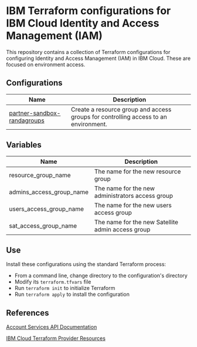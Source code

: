 # IBM Terraform configurations for IBM Cloud Identity and Access Management (IAM)

This repository contains a collection of Terraform configurations for configuring Identity and Access Management (IAM) in IBM Cloud. These are focused on environment access.

## Configurations

| Name | Description |
| ---------------- | ---------------- |
| [partner-sandbox-randagroups](https://github.com/ibm-pett/acct-config-iam/tree/master/partner-sandbox-randagroups) | Create a resource group and access groups for controlling access to an environment. |

## Variables

| Name | Description |
| ---------------- | ---------------- |
| resource_group_name | The name for the new resource group |
| admins_access_group_name | The name for the new administrators access group |
| users_access_group_name | The name for the new users access group |
| sat_access_group_name | The name for the new Satellite admin access group |

## Use

Install these configurations using the standard Terraform process:

- From a command line, change directory to the configuration's directory
- Modify its `terraform.tfvars` file
- Run `terraform init` to initialize Terraform
- Run `terraform apply` to install the configuration

## References

[Account Services API Documentation](https://cloud.ibm.com/docs/account?topic=account-account-services#api-acct-mgmt)

[IBM Cloud Terraform Provider Resources](https://cloud.ibm.com/docs/terraform?topic=terraform-index-of-ibm-cloud-provider-plug-in-for-terraform-resources-and-data-sources)
